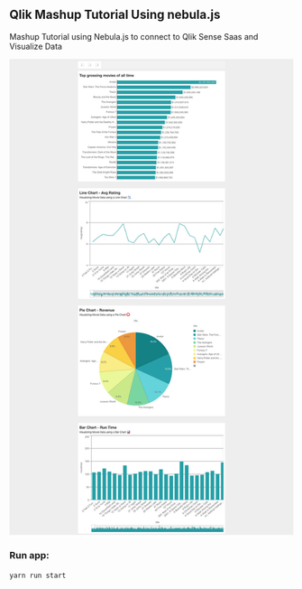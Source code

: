 ## Qlik Mashup Tutorial Using nebula.js

Mashup Tutorial using Nebula.js to connect to Qlik Sense Saas and Visualize Data

![alt text](https://github.com/limouad/QlikMashupTutorial/blob/main/readme/img.jpg?raw=true)

### Run app:

`yarn run start`
